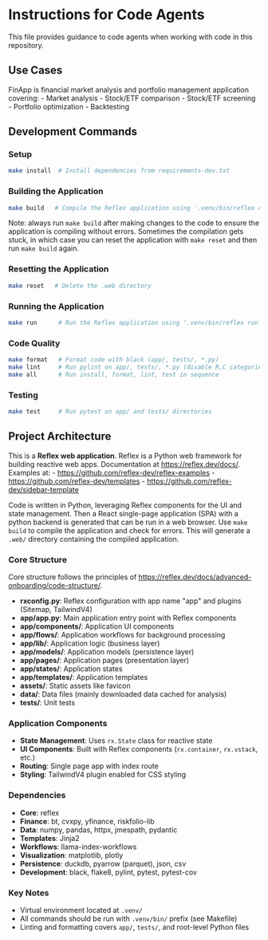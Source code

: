 # Instructions for Code Agents

This file provides guidance to code agents when working with code in this repository.

## Use Cases

FinApp is financial market analysis and portfolio management application covering:
    - Market analysis
    - Stock/ETF comparison
    - Stock/ETF screening
    - Portfolio optimization
    - Backtesting

## Development Commands

### Setup
```bash
make install  # Install dependencies from requirements-dev.txt
```
 
 ### Building the Application
 ```bash
 make build   # Compile the Reflex application using '.venv/bin/reflex compile'
 ```

Note: always run `make build` after making changes to the code to ensure the application is compiling without errors. Sometimes the compilation gets stuck, in which case you can reset the application with `make reset` and then run `make build` again.

### Resetting the Application
 ```bash
 make reset   # Delete the .web directory
 ```

### Running the Application
```bash
make run      # Run the Reflex application using '.venv/bin/reflex run'
```

### Code Quality
```bash
make format   # Format code with black (app/, tests/, *.py)
make lint     # Run pylint on app/, tests/, *.py (disable R,C categories)
make all      # Run install, format, lint, test in sequence
```

### Testing
```bash
make test     # Run pytest on app/ and tests/ directories
```

## Project Architecture

This is a **Reflex web application**. Reflex is a Python web framework for building reactive web apps.
Documentation at https://reflex.dev/docs/.
Examples at:
    - https://github.com/reflex-dev/reflex-examples
    - https://github.com/reflex-dev/templates
    - https://github.com/reflex-dev/sidebar-template

Code is written in Python, leveraging Reflex components for the UI and state management.
Then a React single-page application (SPA) with a python backend is generated that can be run in a web browser. Use `make build` to compile the application and check for errors. This will generate a `.web/` directory containing the compiled application.

### Core Structure

Core structure follows the principles of https://reflex.dev/docs/advanced-onboarding/code-structure/.
- **rxconfig.py**: Reflex configuration with app name "app" and plugins (Sitemap, TailwindV4)
- **app/app.py**: Main application entry point with Reflex components
- **app/components/**: Application UI components
- **app/flows/**: Application workflows for background processing
- **app/lib/**: Application logic (business layer)
- **app/models/**: Application models (persistence layer)
- **app/pages/**: Application pages (presentation layer)
- **app/states/**: Application states
- **app/templates/**: Application templates
- **assets/**: Static assets like favicon
- **data/**: Data files (mainly downloaded data cached for analysis)
- **tests/**: Unit tests

### Application Components
- **State Management**: Uses `rx.State` class for reactive state
- **UI Components**: Built with Reflex components (`rx.container`, `rx.vstack`, etc.)
- **Routing**: Single page app with index route
- **Styling**: TailwindV4 plugin enabled for CSS styling

### Dependencies
- **Core**: reflex
- **Finance**: bt, cvxpy, yfinance, riskfolio-lib
- **Data**: numpy, pandas, httpx, jmespath, pydantic
- **Templates**: Jinja2
- **Workflows**: llama-index-workflows
- **Visualization**: matplotlib, plotly
- **Persistence**: duckdb, pyarrow (parquet), json, csv
- **Development**: black, flake8, pylint, pytest, pytest-cov

### Key Notes
- Virtual environment located at `.venv/`
- All commands should be run with `.venv/bin/` prefix (see Makefile)
- Linting and formatting covers `app/`, `tests/`, and root-level Python files

